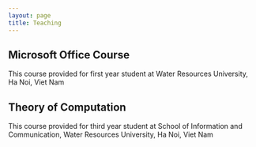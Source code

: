 ```yaml
---
layout: page
title: Teaching
---
```



## Microsoft Office Course

<p class="message">
  This course provided for first year student at Water Resources University, Ha Noi, Viet Nam
</p>




## Theory of Computation

<p class="message">
  This course provided for third year student at School of Information and Communication, Water Resources University, Ha Noi, Viet Nam
</p>

